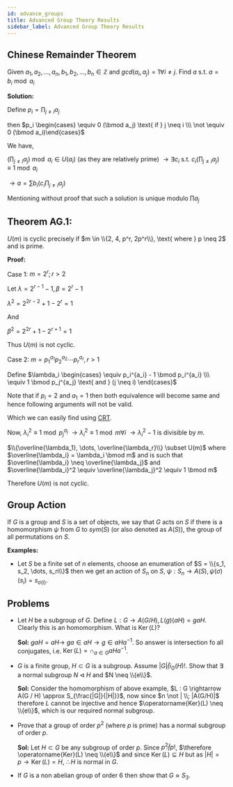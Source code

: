 ```yaml
---
id: advance_groups
title: Advanced Group Theory Results
sidebar_label: Advanced Group Theory Results
---
```


## Chinese Remainder Theorem

Given $a_1, a_2, \dots, a_n, b_1, b_2, \dots, b_n \in \mathbb{Z}$ and $gcd(a_i, a_j) = 1 \forall i \neq j$. Find $a$ s.t. $a = b_i \bmod a_i$

**Solution:** 

Define $p_i = \prod_{j \neq i} a_j$

then $p_i \begin{cases} \equiv 0 (\bmod a_j) \text{ if } j \neq i \\\ \not \equiv 0 (\bmod a_i)\end{cases}$

We have,

$(\prod_{j \neq i} a_j) \bmod a_i \in U(a_i)$ (as they are relatively prime) $\rightarrow \exists c_i \text{ s.t. } c_i(\prod_{j \neq i}a_j) \equiv 1 \bmod a_i$

$\rightarrow a = \sum b_i (c_i \prod_{j \neq i}a_j)$

Mentioning without proof that such a solution is unique modulo $\prod a_j$

## Theorem AG.1:

$U(m)$ is cyclic precisely if $m \in \\{2, 4, p^r, 2p^r\\}, \text{ where } p \neq 2$ and is prime. 

**Proof:** 

Case 1: $m = 2^r; r > 2$

Let $\lambda = 2^{r - 1} - 1, \beta = 2^r - 1$

$\lambda^2 = 2^{2r - 2} + 1 - 2^r = 1$

And

$\beta^2 = 2^{2r} + 1 - 2^{r + 1} = 1$

Thus $U(m)$ is not cyclic. 

Case 2: $m = p_1^{a_1}p_2^{a_2} \cdots p_r^{a_r}, r > 1$ 

Define $\lambda_i \begin{cases} \equiv p_i^{a_i} - 1 \bmod p_i^{a_i} \\\ \equiv 1 \bmod p_j^{a_j} \text{ and } (j \neq i) \end{cases}$

Note that if $p_i = 2$ and $a_1 = 1$ then both equivalence will become same and hence following arguments will not be valid.

Which we can easily find using [CRT](#chinese-remainder-theorem).

Now, $\lambda_i^2 \equiv 1 \bmod p_j^{a_j}$ $\rightarrow \lambda_i^2 \equiv 1 \bmod m \forall i$ $\rightarrow \lambda_i^2 - 1$ is divisible by $m$.

$\\{\overline{\lambda_1}, \dots, \overline{\lambda_r}\\} \subset U(m)$ where $\overline{\lambda_i} = \lambda_i \bmod m$ and is such that $\overline{\lambda_i} \neq \overline{\lambda_j}$ and $\overline{\lambda_i}^2 \equiv \overline{\lambda_j}^2 \equiv 1 \bmod m$

Therefore $U(m)$ is not cyclic.

## Group Action

If $G$ is a group and $S$ is a set of objects, we say that $G$ acts on $S$ if there is a homomorphism $\psi$ from $G$ to $sym(S)$ (or also denoted as $A(S)$), the group of all permutations on $S$.

**Examples:**

- Let $S$ be a finite set of $n$ elements, choose an enumeration of $S = \\{s_1, s_2, \dots, s_n\\}$ then we get an action of $S_n$ on $S$, $\psi : S_n \rightarrow A(S), \psi(\sigma)(s_i) = s_{\sigma(i)}$.

## Problems

- Let $H$ be a subgroup of $G$. Define $L : G \rightarrow A(G / H), L(g)(aH) = gaH$. Clearly this is an homomorphism. What is $\operatorname{Ker}(L)$? 

  **Sol:** $gaH = aH \rightarrow$ $ga \in aH \rightarrow g \in aHa^{-1}$. So answer is intersection fo all conjugates, i.e. $\operatorname{Ker}(L) = \cap_{a \in G}aHa^{-1}$.

- $G$ is a finite group, $H \subset G$ is a subgroup. Assume $|G| \not | i_G(H)!$. Show that $\exists$ a normal subgroup $N \triangleleft H$ and $N \neq \\{e\\}$.

  **Sol:** Consider the homomorphism of above example, $L : G \rightarrow A(G / H) \approx S_{\frac{|G|}{|H|}}$, now since $n \not | \\; |A(G/H)|$ therefore $L$ cannot be injective and hence $\operatorname{Ker}(L) \neq \\{e\\}$, which is our required normal subgroup.

- Prove that a group of order $p^2$ (where $p$ is prime) has a normal subgroup of order $p$.
  
  **Sol:** Let $H \subset G$ be any subgroup of order $p$. Since $p^2 \not | p!$, $\therefore \operatorname{Ker}(L) \neq \\{e\\}$ and since $\operatorname{Ker}(L) \subseteq H$ but as $|H| = p \rightarrow \operatorname{Ker}(L) = H$, $\therefore H$ is normal in $G$.

- If $G$ is a non abelian group of order 6 then show that $G \approx S_3$.

